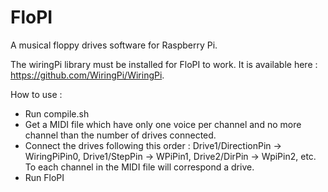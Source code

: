 FloPI
=====

A musical floppy drives software for Raspberry Pi.

The wiringPi library must be installed for FloPI to work.
It is available here : https://github.com/WiringPi/WiringPi.

How to use :
- Run compile.sh
- Get a MIDI file which have only one voice per channel and no more channel than the number of drives connected.
- Connect the drives following this order :
	Drive1/DirectionPin -> WiringPiPin0, Drive1/StepPin -> WPiPin1, Drive2/DirPin -> WpiPin2, etc.
	To each channel in the MIDI file will correspond a drive.
- Run FloPI

